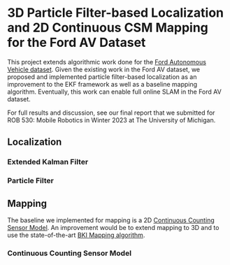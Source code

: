 # 3D Particle Filter-based Localization and 2D Continuous CSM Mapping for the Ford AV Dataset
This project extends algorithmic work done for the [Ford Autonomous Vehicle dataset](https://avdata.ford.com/). Given the existing work in the Ford AV dataset, we proposed and implemented particle filter-based localization as an improvement to the EKF framework as well as a baseline mapping algorithm. Eventually, this work can enable full online SLAM in the Ford AV dataset.

For full results and discussion, see our final report that we submitted for ROB 530: Mobile Robotics in Winter 2023 at The University of Michigan.

## Localization
### Extended Kalman Filter


### Particle Filter

## Mapping
The baseline we implemented for mapping is a 2D [Continuous Counting Sensor Model](http://robots.stanford.edu/papers/haehnel.em-dynamic-icra03.pdf). An improvement would be to extend mapping to 3D and to use the state-of-the-art [BKI Mapping algorithm](https://github.com/ganlumomo/BKISemanticMapping).

### Continuous Counting Sensor Model
